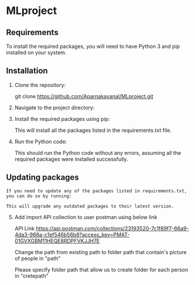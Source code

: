 # MLproject

## Requirements

To install the required packages, you will need to have Python 3 and pip installed on your system.

## Installation

1. Clone the repository:

    git clone https://github.com/Aparnakavanal/MLproject.git

2. Navigate to the project directory:

3. Install the required packages using pip:

    This will install all the packages listed in the requirements.txt file.

4. Run the Python code:

    This should run the Python code without any errors, assuming all the required packages were installed successfully.

## Updating packages

    If you need to update any of the packages listed in requirements.txt, you can do so by running:

    This will upgrade any outdated packages to their latest version.

5. Add import API collection to user postman using below link

    API Link https://api.postman.com/collections/23193520-7c1f89f7-66a9-4da3-988a-c1ef546b56b8?access_key=PMAT-01GVXGBM11HEQE8RDPFVKJJH7E

    Change the path from existing path to folder path that contain's picture of people in "path"

    Please specify folder path that allow us to create folder for each person in "cretepath"









